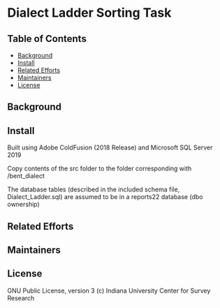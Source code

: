 # Dialect Ladder Sorting Task


## Table of Contents

- [Background](#background)
- [Install](#install)
- [Related Efforts](#related-efforts)
- [Maintainers](#maintainers)
- [License](#license)

## Background


## Install

Built using Adobe ColdFusion (2018 Release) and Microsoft SQL Server 2019

Copy contents of the src folder to the folder corresponding with /bent_dialect

The database tables (described in the included schema file, Dialect_Ladder.sql) are assumed to be in a reports22 database (dbo ownership)


## Related Efforts


## Maintainers


## License

GNU Public License, version 3 (c) Indiana University Center for Survey Research